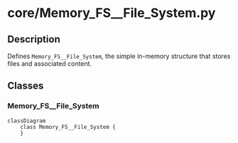 # core/Memory_FS__File_System.py


## Description
Defines `Memory_FS__File_System`, the simple in-memory structure that stores files and associated content.
## Classes
### Memory_FS__File_System

```mermaid
classDiagram
    class Memory_FS__File_System {
    }
```

